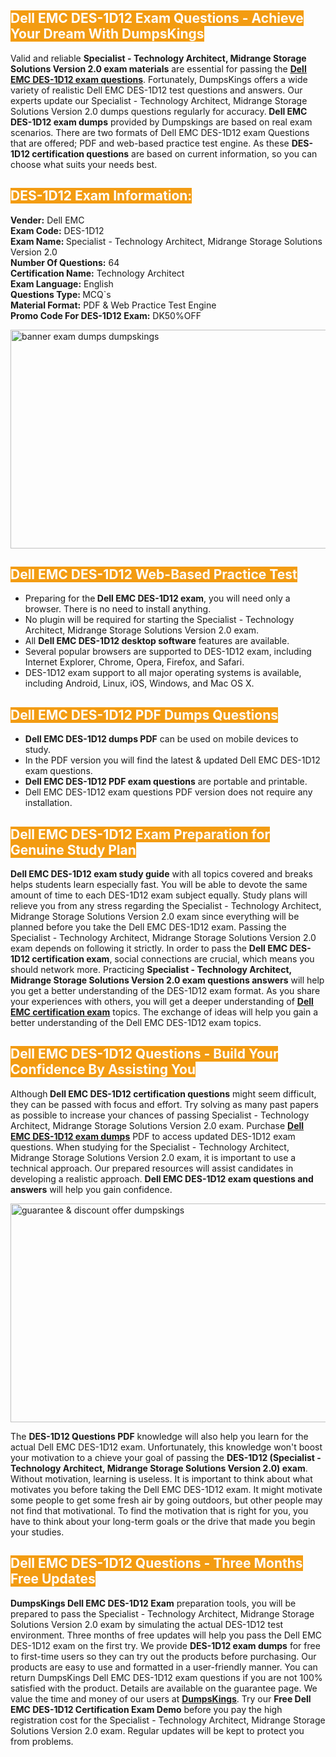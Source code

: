 <h2><span style="color:#ffffff"><strong><span style="background-color:#f39c12">Dell EMC DES-1D12 Exam Questions - Achieve Your Dream With DumpsKings</span></strong></span></h2> <p>Valid and reliable <strong>Specialist - Technology Architect, Midrange Storage Solutions Version 2.0 exam materials</strong> are essential for passing the <u><strong><a href="https://www.dumpskings.com/dell-emc/des-1d12/dumps-questions">Dell EMC DES-1D12 exam questions</a></strong></u>. Fortunately, DumpsKings offers a wide variety of realistic Dell EMC DES-1D12 test questions and answers. Our experts update our Specialist - Technology Architect, Midrange Storage Solutions Version 2.0 dumps questions regularly for accuracy.<strong> Dell EMC DES-1D12 exam dumps</strong> provided by Dumpskings are based on real exam scenarios. There are two formats of Dell EMC DES-1D12 exam Questions that are offered; PDF and web-based practice test engine. As these <strong>DES-1D12 certification questions</strong> are based on current information, so you can choose what suits your needs best.</p> <h2><span style="color:#ffffff"><strong><span style="background-color:#f39c12">DES-1D12 Exam Information:</span></strong></span></h2> <p><strong>Vender:</strong> Dell EMC<br /> <strong>Exam Code:</strong> DES-1D12<br /> <strong>Exam Name: </strong>Specialist - Technology Architect, Midrange Storage Solutions Version 2.0<br /> <strong>Number Of Questions:</strong> 64<br /> <strong>Certification Name:</strong> Technology Architect<br /> <strong>Exam Language:</strong> English<br /> <strong>Questions Type: </strong>MCQ`s<br /> <strong>Material Format:</strong> PDF & Web Practice Test Engine<br /> <strong>Promo Code For DES-1D12 Exam:</strong> DK50%OFF</p> <p><a href="https://www.dumpskings.com/dell-emc/des-1d12/dumps-questions" rel="no-follow"><img height="350px" width="750px"  alt="banner exam dumps dumpskings" src="https://www.certcollections.com/uploads/content/featuresdumpskings.jpg" /></a></p> <h2><span style="color:#ffffff"><strong><span style="background-color:#f39c12">Dell EMC DES-1D12 Web-Based Practice Test</span></strong></span></h2> <ul> <li>Preparing for the<strong> Dell EMC DES-1D12 exam</strong>, you will need only a browser. There is no need to install anything.</li> <li>No plugin will be required for starting the Specialist - Technology Architect, Midrange Storage Solutions Version 2.0 exam.</li> <li>All <strong>Dell EMC DES-1D12 desktop software</strong> features are available.</li> <li>Several popular browsers are supported to DES-1D12 exam, including Internet Explorer, Chrome, Opera, Firefox, and Safari.</li> <li>DES-1D12 exam support to all major operating systems is available, including Android, Linux, iOS, Windows, and Mac OS X.</li> </ul> <h2><span style="color:#ffffff"><strong><span style="background-color:#f39c12">Dell EMC DES-1D12 PDF Dumps Questions</span></strong></span></h2> <ul> <li><strong>Dell EMC DES-1D12 dumps PDF</strong> can be used on mobile devices to study.</li> <li>In the PDF version you will find the latest & updated Dell EMC DES-1D12 exam questions.</li> <li><strong>Dell EMC DES-1D12 PDF exam questions</strong> are portable and printable.</li> <li>Dell EMC DES-1D12 exam questions PDF version does not require any installation.</li> </ul> <h2><span style="color:#ffffff"><strong><span style="background-color:#f39c12">Dell EMC DES-1D12 Exam Preparation for Genuine Study Plan</span></strong></span></h2> <p><strong>Dell EMC DES-1D12 exam study guide</strong> with all topics covered and breaks helps students learn especially fast. You will be able to devote the same amount of time to each DES-1D12 exam subject equally. Study plans will relieve you from any stress regarding the Specialist - Technology Architect, Midrange Storage Solutions Version 2.0 exam since everything will be planned before you take the Dell EMC DES-1D12 exam. Passing the Specialist - Technology Architect, Midrange Storage Solutions Version 2.0 exam depends on following it strictly. In order to pass the <strong>Dell EMC DES-1D12 certification exam</strong>, social connections are crucial, which means you should network more. Practicing <strong>Specialist - Technology Architect, Midrange Storage Solutions Version 2.0 exam questions answers</strong> will help you get a better understanding of the DES-1D12 exam format. As you share your experiences with others, you will get a deeper understanding of <u><strong><a href="https://www.dumpskings.com/dell-emc/questions">Dell EMC certification exam</a></strong></u> topics. The exchange of ideas will help you gain a better understanding of the Dell EMC DES-1D12 exam topics.</p> <h2><span style="color:#ffffff"><strong><span style="background-color:#f39c12">Dell EMC DES-1D12 Questions - Build Your Confidence By Assisting You</span></strong></span></h2> <p>Although<strong> Dell EMC DES-1D12 certification questions</strong> might seem difficult, they can be passed with focus and effort. Try solving as many past papers as possible to increase your chances of passing Specialist - Technology Architect, Midrange Storage Solutions Version 2.0 exam. Purchase <strong><a href="https://www.dumpskings.com/dell-emc/des-1d12/dumps-questions">Dell EMC DES-1D12 exam dumps</a></strong> PDF to access updated DES-1D12 exam questions. When studying for the Specialist - Technology Architect, Midrange Storage Solutions Version 2.0 exam, it is important to use a technical approach. Our prepared resources will assist candidates in developing a realistic approach. <strong>Dell EMC DES-1D12 exam questions and answers</strong> will help you gain confidence.</p> <p><a href="https://www.dumpskings.com/dell-emc/des-1d12/dumps-questions" rel="no-follow"><img height="350px" width="750px"  alt="guarantee & discount offer dumpskings" src="https://www.certcollections.com/uploads/content/discountdumpskings.jpg" /></a></p> <p>The <strong>DES-1D12 Questions PDF</strong> knowledge will also help you learn for the actual Dell EMC DES-1D12 exam. Unfortunately, this knowledge won't boost your motivation to a chieve your goal of passing the <strong>DES-1D12 (Specialist - Technology Architect, Midrange Storage Solutions Version 2.0) exam</strong>. Without motivation, learning is useless. It is important to think about what motivates you before taking the Dell EMC DES-1D12 exam. It might motivate some people to get some fresh air by going outdoors, but other people may not find that motivational. To find the motivation that is right for you, you have to think about your long-term goals or the drive that made you begin your studies.</p> <h2><span style="color:#ffffff"><strong><span style="background-color:#f39c12">Dell EMC DES-1D12 Questions - Three Months Free Updates</span></strong></span></h2> <p><strong>DumpsKings Dell EMC DES-1D12 Exam</strong> preparation tools, you will be prepared to pass the Specialist - Technology Architect, Midrange Storage Solutions Version 2.0 exam by simulating the actual DES-1D12 test environment. Three months of free updates will help you pass the Dell EMC DES-1D12 exam on the first try. We provide <strong>DES-1D12 exam dumps</strong> for free to first-time users so they can try out the products before purchasing. Our products are easy to use and formatted in a user-friendly manner. You can return DumpsKings Dell EMC DES-1D12 exam questions if you are not 100% satisfied with the product. Details are available on the guarantee page. We value the time and money of our users at <u><strong><a href="https://www.dumpskings.com/">DumpsKings</a></strong></u>. Try our <strong>Free Dell EMC DES-1D12 Certification Exam Demo</strong> before you pay the high registration cost for the Specialist - Technology Architect, Midrange Storage Solutions Version 2.0 exam. Regular updates will be kept to protect you from problems.</p>
